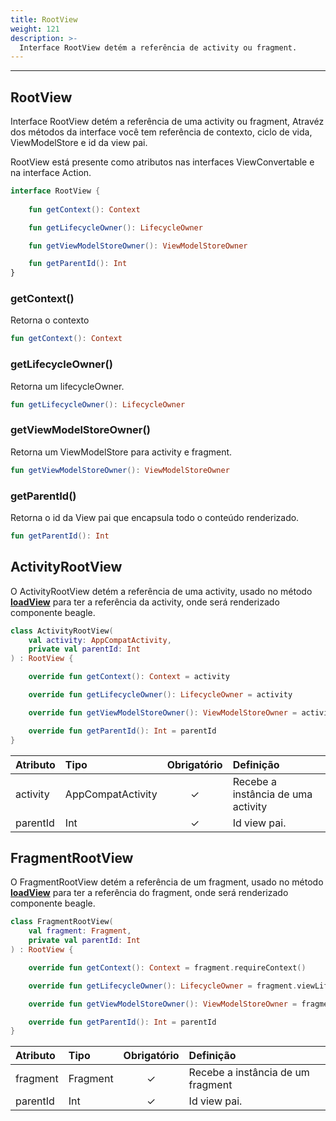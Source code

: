 ```yaml
---
title: RootView
weight: 121
description: >-
  Interface RootView detém a referência de activity ou fragment.
---
```


---

## RootView

Interface RootView detém a referência de uma activity ou fragment, Atravéz dos métodos da interface você tem referência de contexto, ciclo de vida, ViewModelStore e id da view pai.

RootView está presente como atributos nas interfaces ViewConvertable e na interface Action.

```kotlin
interface RootView {
    
    fun getContext(): Context

    fun getLifecycleOwner(): LifecycleOwner

    fun getViewModelStoreOwner(): ViewModelStoreOwner

    fun getParentId(): Int
}
```

### getContext()

Retorna o contexto

```kotlin
fun getContext(): Context
```

### getLifecycleOwner()

Retorna um lifecycleOwner.

```kotlin
fun getLifecycleOwner(): LifecycleOwner
```

### getViewModelStoreOwner()

Retorna um ViewModelStore para activity e fragment.

```kotlin
fun getViewModelStoreOwner(): ViewModelStoreOwner
```

### getParentId()

Retorna o id da View pai que encapsula todo o conteúdo renderizado.

```kotlin
fun getParentId(): Int
```

## ActivityRootView

O ActivityRootView detém a referência de uma activity, usado no método [**loadView**](/pt/docs/tutoriais/adicionando-o-beagle-a-uma-parte-da-tela-nativa/adicionando-um-componente-beagle-server-driven/) para ter a referência da activity, onde será renderizado componente beagle.

```kotlin
class ActivityRootView(
    val activity: AppCompatActivity,
    private val parentId: Int
) : RootView {

    override fun getContext(): Context = activity

    override fun getLifecycleOwner(): LifecycleOwner = activity

    override fun getViewModelStoreOwner(): ViewModelStoreOwner = activity

    override fun getParentId(): Int = parentId
}
```

| **Atributo** | **Tipo** | **Obrigatório** | **Definição** |
| :--- | :--- | :---: | :--- |
| activity | AppCompatActivity | ✓ | Recebe a instância de uma activity |
| parentId | Int | ✓ | Id view pai. |


## FragmentRootView

O FragmentRootView detém a referência de um fragment, usado no método [**loadView**](/pt/docs/tutoriais/adicionando-o-beagle-a-uma-parte-da-tela-nativa/adicionando-um-componente-beagle-server-driven/) para ter a referência do fragment, onde será renderizado componente beagle.

```kotlin
class FragmentRootView(
    val fragment: Fragment,
    private val parentId: Int
) : RootView {

    override fun getContext(): Context = fragment.requireContext()

    override fun getLifecycleOwner(): LifecycleOwner = fragment.viewLifecycleOwner

    override fun getViewModelStoreOwner(): ViewModelStoreOwner = fragment

    override fun getParentId(): Int = parentId
}
```

| **Atributo** | **Tipo** | **Obrigatório** | **Definição** |
| :--- | :--- | :---: | :--- |
| fragment | Fragment | ✓ | Recebe a instância de um fragment |
| parentId | Int | ✓ | Id view pai. |
